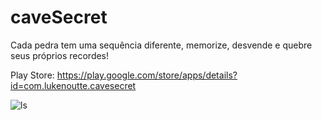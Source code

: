 # caveSecret
Cada pedra tem uma sequência diferente, memorize, desvende e quebre seus próprios recordes!

Play Store: https://play.google.com/store/apps/details?id=com.lukenoutte.cavesecret

![ls](https://lh3.googleusercontent.com/HTIbTlLIxW_J1SiG_rEpBehMJ_BMUXBlmcGkINyeu7K8Bpq5D5TKFHqsj4lqzuKaeA=w1366-h627-rw)
